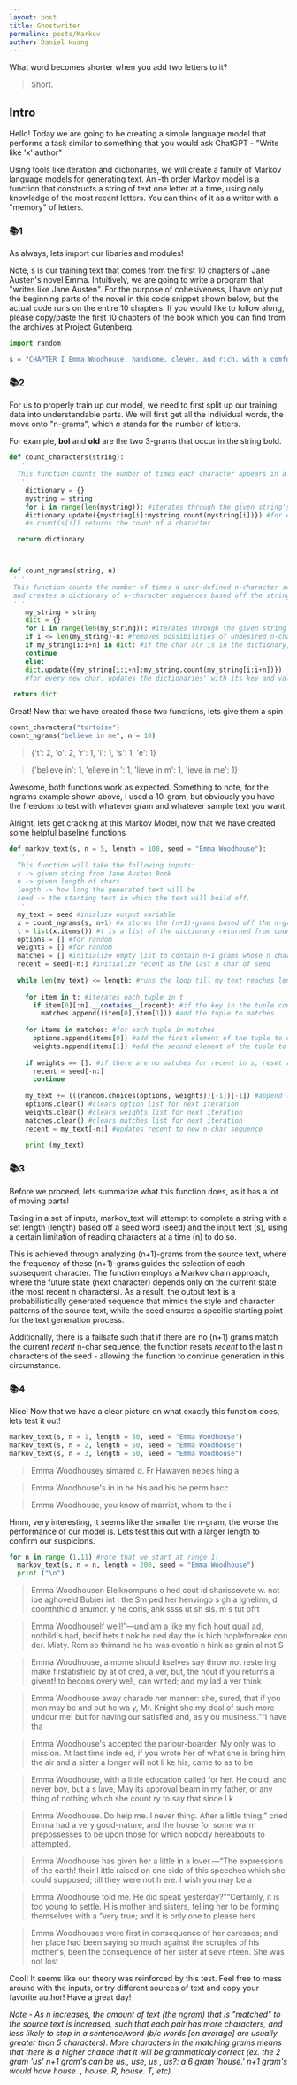 ```yaml
---
layout: post
title: Ghostwriter
permalink: posts/Markov
author: Daniel Huang
---
```

What word becomes shorter when you add two letters to it?

> Short.

## Intro 

Hello! Today we are going to be creating a simple language model that performs a task similar to something that you would ask ChatGPT - "Write like 'x' author"

Using tools like iteration and dictionaries, we will create a family of Markov language models for generating text. An -th order Markov model is a function that constructs a string of text one letter at a
time, using only knowledge of the most recent letters. You can think of it as a writer with a "memory" of letters.

### 📚1

As always, lets import our libaries and modules! 

Note, s is our training text that comes from the first 10 chapters of Jane Austen's novel Emma. Intuitively, we are going to write a program that "writes like Jane Austen". 
For the purpose of cohesiveness, I have only put the beginning parts of the novel in this code snippet shown below, but the actual code runs on the entire 10 chapters. If you would like to follow along, please copy/paste the first 10 chapters of the book which you can find from the archives at Project Gutenberg.

``` python
import random

s = "CHAPTER I Emma Woodhouse, handsome, clever, and rich, with a comfortable home and..."
```

### 📚2

For us to properly train up our model, we need to first split up our training data into understandable parts. We will first get all the individual words, the move onto "n-grams", which *n* stands for the number of letters. 

For example, **bol** and **old** are the two 3-grams that occur in the string bold.

``` python
def count_characters(string):
  '''
  This function counts the number of times each character appears in a user-supplied 
  '''
    dictionary = {}
    mystring = string
    for i in range(len(mystring)): #iterates through the given string's length
    dictionary.update({mystring[i]:mystring.count(mystring[i])}) #for every index, 
    #s.count(s[i]) returns the count of a character

  return dictionary



def count_ngrams(string, n):
 '''
 This function counts the number of times a user-defined n-character sequence appear
 and creates a dictionary of n-character sequences based off the string 
 '''
    my_string = string
    dict = {}
    for i in range(len(my_string)): #iterates through the given string's length
    if i <= len(my_string)-n: #removes possibilities of undesired n-char sequences 
    if my_string[i:i+n] in dict: #if the char alr is in the dictionary, pass
    continue
    else:
    dict.update({my_string[i:i+n]:my_string.count(my_string[i:i+n])}) 
    #for every new char, updates the dictionaries' with its key and value
 
 return dict
```

Great! Now that we have created those two functions, lets give them a spin

```python
count_characters("tortoise")
count_ngrams("believe in me", n = 10)
```

> {'t': 2, 'o': 2, 'r': 1, 'i': 1, 's': 1, 'e': 1}

> {'believe in': 1, 'elieve in ': 1, 'lieve in m': 1, 'ieve in me': 1} 

Awesome, both functions work as expected. Something to note, for the ngrams example shown above, I used a 10-gram, but obviously you have the freedom to test with whatever gram and whatever sample text you want.

Alright, lets get cracking at this Markov Model, now that we have created some helpful baseline functions

``` python
def markov_text(s, n = 5, length = 100, seed = "Emma Woodhouse"):
  '''
  This function will take the following inputs:
  s -> given string from Jane Austen Book
  n -> given length of chars
  length -> how long the generated text will be
  seed -> the starting text in which the text will build off.
  '''
  my_text = seed #inialize output variable
  x = count_ngrams(s, n+1) #x stores the (n+1)-grams based off the n-gram
  t = list(x.items()) #t is a list of the dictionary returned from count_ngrams
  options = [] #for random
  weights = [] #for random
  matches = [] #initialize empty list to contain n+1 grams whose n chars match recent
  recent = seed[-n:] #initialize recent as the last n char of seed
    
  while len(my_text) <= length: #runs the loop till my_text reaches length
  
    for item in t: #iterates each tuple in t 
      if item[0][:n].__contains__(recent): #if the key in the tuple contains rece
        matches.append((item[0],item[1])) #add the tuple to matches
  
    for items in matches: #for each tuple in matches
      options.append(items[0]) #add the first element of the tuple to options
      weights.append(items[1]) #add the second element of the tuple to weights
  
    if weights == []: #if there are no matches for recent in s, reset recent to seed
      recent = seed[-n:]
      continue
  
    my_text += (((random.choices(options, weights))[-1])[-1]) #append last char
    options.clear() #clears option list for next iteration
    weights.clear() #clears weights list for next iteration
    matches.clear() #clears matches list for next iteration
    recent = my_text[-n:] #updates recent to new n-char sequence
    
    print (my_text)
```

### 📚3

Before we proceed, lets summarize what this function does, as it has a lot of moving parts!

Taking in a set of inputs, markov_text will attempt to complete a string with a set length (length) based off a seed word (seed) and the input text (s), using a certain limitation of reading characters at a time (n) to do so.

This is achieved through analyzing (n+1)-grams from the source text, where the frequency of these (n+1)-grams guides the selection of each subsequent character. The function employs a Markov chain approach, where the future state (next character) depends only on the current state (the most recent n characters). As a result, the output text is a probabilistically generated sequence that mimics the style and character patterns of the source text, while the seed ensures a specific starting point for the text generation process. 

Additionally, there is a failsafe such that if there are no (n+1) grams match the current *recent* n-char sequence, the function resets *recent* to the last n characters of the seed - allowing the function to continue generation in this circumstance.

### 📚4

Nice! Now that we have a clear picture on what exactly this function does, lets test it out!

```python
markov_text(s, n = 1, length = 50, seed = "Emma Woodhouse")
markov_text(s, n = 2, length = 50, seed = "Emma Woodhouse")
markov_text(s, n = 3, length = 50, seed = "Emma Woodhouse")
```

>Emma Woodhousey simared d. Fr Hawaven nepes hing a

>Emma Woodhouse's in in he his and his be perm bacc

>Emma Woodhouse, you know of marriet, whom to the i

Hmm, very interesting, it seems like the smaller the n-gram, the worse the performance of our model is. Lets test this out with a larger length to confirm our suspicions.

```python
for n in range (1,11) #note that we start at range 1!
  markov_text(s, n = n, length = 200, seed = "Emma Woodhouse")
  print ("\n")
```

> Emma Woodhousen Elelknompuns o hed cout id sharissevete w. not ipe aghoveld Bubjer int i
the Sm ped her henvingo s gh a ighelinn, d coonththic d anumor. y he coris, ank ssss 
ut sh sis. m s tut ofrt 

> Emma Woodhouself well!”—und am a like my fich hout quall ad, nothild's had, becif hets t
ook he ned day the is hich hopleforeake con der. Misty. Rom so thimand he he was eventio
n hink as grain al not S

> Emma Woodhouse, a mome should itselves say throw not restering make firstatisfield by at
of cred, a ver, but, the hout if you returns a givent! to becons overy well, can writed;
and my lad a ver think

> Emma Woodhouse away charade her manner: she, sured, that if you men may be and out he wa
y, Mr. Knight she my deal of such more undour me! but for having our satisfied and, as y
ou musiness.”“I have tha

> Emma Woodhouse's accepted the parlour-boarder. My only was to mission. At last time inde
ed, if you wrote her of what she is bring him, the air and a sister a longer will not li
ke his, came to as to be

> Emma Woodhouse, with a little education called for her. He could, and never boy, but a s
lave, May its approval beam in my father, or any thing of nothing which she count
ry to say that since I k

> Emma Woodhouse. Do help me. I never thing. After a little thing,” cried Emma had a very
good-nature, and the house for some warm prepossesses to be upon those for which nobody
hereabouts to attempted.

> Emma Woodhouse has given her a little in a lover.—“The expressions of the earth! their l
ittle raised on one side of this speeches which she could supposed; till they were not h
ere. I wish you may be a

> Emma Woodhouse told me. He did speak yesterday?”“Certainly, it is too young to settle. H
is mother and sisters, telling her to be forming themselves with a “very true; and it is
only one to please hers

> Emma Woodhouses were first in consequence of her caresses; and her place had been saying
so much against the scruples of his mother's, been the consequence of her sister at seve
nteen. She was not lost

Cool! It seems like our theory was reinforced by this test. Feel free to mess around with the inputs, or try different sources of text and copy your favorite author! Have a great day!

*Note - As n increases, the amount of text (the ngram) that is "matched" to the source text is increased, such that each pair has more characters, and less likely to stop in a sentence/word (b/c words [on average] are usually greater than 5 characters). More characters in the matching grams means that there is a higher chance that it will be grammaticaly correct (ex. the 2 gram 'us' n+1 gram's can be us., use, us , us?: a 6 gram 'house.' n+1 gram's would have house. , house. R, house. T, etc).*